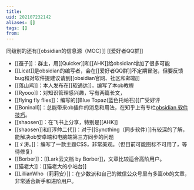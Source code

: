 ```yaml
---
title: 
uid: 202107232142
aliases: []
tags: []
from: 
---
```

同级别的还有[[obsidian的信息源（MOC）]]
[[爱好者QQ群]]

- [[蚕子]]：群主，用[[Quicker]]和[[AHK]]给obsidian增加了很多可能
- [[Licat]]是obsidian的编写者，会在[[爱好者QQ群]]不定期冒泡，但要反馈bug和对软件提建议请到[[obsidian官网、社区和邮箱]]
- [[落山鸡]]：本人发布在[[软通达]]，编写了本ob教程
- [[Ryooo]]：对知识管理感兴趣，写有两篇长文，
- [[flying fly flies]]：编写的[[Blue Topaz(蓝色托帕石)]]广受好评
- [[Boninall]]：总能带来ob插件的消息和用法，在知乎上有专栏[obsidian 软件技巧](https://www.zhihu.com/column/c_1302994040707948544)。
- [[shaosen]]：在飞书上分享，特别是[[AHK]]
- [[shaosen]]和[[淳帅二代]]：对于[[Syncthing（同步软件）]]有较深的了解，能解决ob安卓端和电脑端第三方同步的问题
- [[ゞ涛。]]：编写了一款主题CSS，非常美观。（但目前可能图标不可用了，等待修复）
- [[Borber]]：[[Lark云文档 by Borber]]，文章比较适合高阶用户。
- [[猫老大]]：[[猫老大的小站台]]
- [[LillianWho（莉莉安）]]：在少数派和自己的微信公众号里有多篇ob的文章，非常适合新手和进阶用户。
